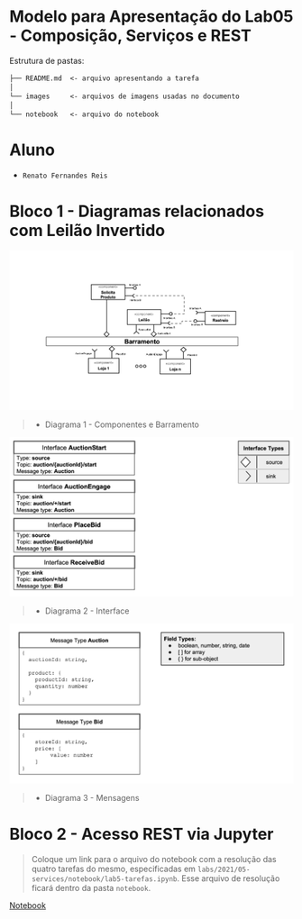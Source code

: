 # Modelo para Apresentação do Lab05 - Composição, Serviços e REST

Estrutura de pastas:

~~~
├── README.md  <- arquivo apresentando a tarefa
│
└── images     <- arquivos de imagens usadas no documento
│
└── notebook   <- arquivo do notebook
~~~

# Aluno
* `Renato Fernandes Reis`

# Bloco 1 - Diagramas relacionados com Leilão Invertido

![Diagrama 1 - Interface](images/diagrama1-componentes_barramento.png)
> * Diagrama 1 - Componentes e Barramento
> 
![Diagrama 2 - Interface](images/diagrama2-interface.png)
> * Diagrama 2 - Interface
> 
![Diagrama 3 - Mensagens](images/diagrama3-mensagens.png)
> * Diagrama 3 - Mensagens

# Bloco 2 - Acesso REST via Jupyter

> Coloque um link para o arquivo do notebook com a resolução das quatro tarefas do mesmo, especificadas em `labs/2021/05-services/notebook/lab5-tarefas.ipynb`. Esse arquivo de resolução ficará dentro da pasta `notebook`.

[Notebook](notebook/lab5-tarefas.ipynb)


